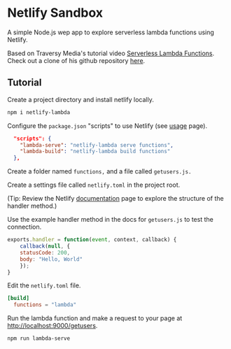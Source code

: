 # Netlify Sandbox

A simple Node.js wep app to explore serverless lambda functions using Netlify.

Based on Traversy Media's tutorial video [Serverless Lambda Functions](https://www.youtube.com/watch?v=drJwMlD9Mjo&list=PLYAz1Lwo4O59VpRXUKHUNvMSSHDXtawEG&index=4). Check out a clone of his github repository [here](https://github.com/akinhwan/netlify_aws_lambda/blob/master/package.json).

## Tutorial

Create a project directory and install netlify locally.

``` bash
npm i netlify-lambda
```

Configure the `package.json` "scripts" to use Netlify (see [usage](https://github.com/netlify/netlify-lambda#usage) page). 

``` json
  "scripts": {
    "lambda-serve": "netlify-lambda serve functions",
    "lambda-build": "netlify-lambda build functions"
  },
```

Create a folder named `functions,` and a file called `getusers.js.`

Create a settings file called `netlify.toml` in the project root.

(Tip: Review the Netlify [documentation](https://www.netlify.com/docs/functions/) page to explore the structure of the handler method.)

Use the example handler method in the docs for `getusers.js` to test the connection.

``` js
exports.handler = function(event, context, callback) {
    callback(null, {
    statusCode: 200,
    body: "Hello, World"
    });
}
```

Edit the `netlify.toml` file.

``` toml
[build]
  functions = "lambda"
```

Run the lambda function and make a request to your page at [http://localhost:9000/getusers](http://localhost:9000/getusers).

``` bash
npm run lambda-serve
```